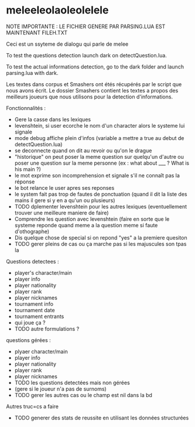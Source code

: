 # meleeleolaoleolelele

NOTE IMPORTANTE : LE FICHIER GENERE PAR PARSING.LUA EST MAINTENANT FILEH.TXT

Ceci est un ssyteme de dialogu qui parle de melee 

To test the questions detection launch dark on detectQuestion.lua.

To test the actual informations detection, go to the dark folder and launch parsing.lua with dark.

Les textes dans corpus et Smashers ont étés récupérés par le script que nous avons écrit. Le dossier Smashers contient les textes a propos des meilleurs joueurs que nous utilisons pour la detection d'informations.


Fonctionnalités :
* Gere la casse dans les lexiques
* levenshtein, si user ecorche le nom d'un character alors le systeme lui signale 
* mode debug affiche plein d'infos (variable a mettre a true au debut de detectQuestion.lua)
* se deconnecte quand on dit au revoir ou qu'on le drague
* "historique" on peut poser la meme question sur quelqu'un d'autre ou poser une question sur la meme personne (ex : what about ___ ?   What is his main ?)
* le mot exprime son incomprehension et signale s'il ne connaît pas la réponse 
* le bot relance le user apres ses reponses
* le system fait pas trop de fautes de ponctuation (quand il dit la liste des mains il gere si y en a qu'un ou plusieurs)
* TODO dplementer levenshtein pour les autres lexiques (eventuellement trouver une meilleure maniere de faire)
* Comprendre les question avec levenshtein (faire en sorte que le systeme reponde quand meme a la question meme si faute d'othographe)
* Dis quelque chose de special si on repond "yes" a la premiere quesiton 
* TODO gerer pleins de cas ou ça marche pas si les majuscules son tpas la 





Questions detectees :
* player's character/main
* player info
* player nationality
* player rank
* player nicknames
* tournament info
* tournament date
* tournament entrants
* qui  joue ça ?
* TODO autre formulations ?


questions gérées : 
* plyaer character/main
* player info
* player nationality
* player rank
* player nicknames
* TODO les questions detectées mais non gérées
* (gere si le joueur n'a pas de surnoms)
* TODO gerer les autres cas ou le champ est nil dans la bd


Autres truc=cs a faire
* TODO generer des stats de reussite en utilisant les données structurées 

